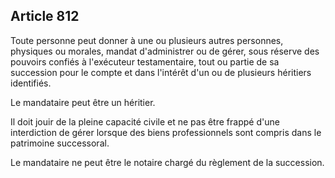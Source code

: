 Article 812
----
Toute personne peut donner à une ou plusieurs autres personnes, physiques ou
morales, mandat d'administrer ou de gérer, sous réserve des pouvoirs confiés à
l'exécuteur testamentaire, tout ou partie de sa succession pour le compte et
dans l'intérêt d'un ou de plusieurs héritiers identifiés.

Le mandataire peut être un héritier.

Il doit jouir de la pleine capacité civile et ne pas être frappé d'une
interdiction de gérer lorsque des biens professionnels sont compris dans le
patrimoine successoral.

Le mandataire ne peut être le notaire chargé du règlement de la succession.
